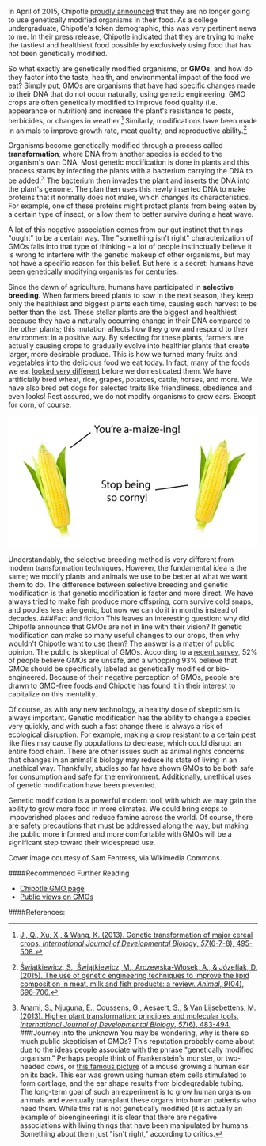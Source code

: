 In April of 2015, Chipotle [proudly announced](http://ir.chipotle.com/phoenix.zhtml?c=194775&p=irol-newsArticle&ID=2040322) that they are no longer going to use genetically modified organisms in their food. As a college undergraduate, Chipotle's token demographic, this was very pertinent news to me. In their press release, Chipotle indicated that they are trying to make the tastiest and healthiest food possible by exclusively using food that has not been genetically modified.
	
So what exactly are genetically modified organisms, or **GMOs**, and how do they factor into the taste, health, and environmental impact of the food we eat? Simply put, GMOs are organisms that have had specific changes made to their DNA that do not occur naturally, using genetic engineering. GMO crops are often genetically modified to improve food quality (i.e. appearance or nutrition) and increase the plant's resistance to pests, herbicides, or changes in weather.[^1] Similarly, modifications have been made in animals to improve growth rate, meat quality, and reproductive ability.[^2] 

[^1]: [Ji, Q., Xu, X., & Wang, K. (2013). Genetic transformation of major cereal crops. _International Journal of Developmental Biology_, *57*(6-7-8), 495-508.](http://www.ncbi.nlm.nih.gov/pubmed/24166432)

[^2]: [Świątkiewicz, S., Świątkiewicz, M., Arczewska-Włosek, A., & Józefiak, D. (2015). The use of genetic engineering techniques to improve the lipid composition in meat, milk and fish products: a review. *Animal*, *9*(04), 696-706.](http://www.ncbi.nlm.nih.gov/pubmed/25500170)

Organisms become genetically modified through a process called **transformation**, where DNA from another species is added to the organism's own DNA. Most genetic modification is done in plants and this process starts by infecting the plants with a bacterium carrying the DNA to be added.[^3] The bacterium then invades the plant and inserts the DNA into the plant's genome. The plan then uses this newly inserted DNA to make proteins that it normally does not make, which changes its characteristics. For example, one of these proteins might protect plants from being eaten by a certain type of insect, or allow them to better survive during a heat wave. 
[^3]:[Anami, S., Njuguna, E., Coussens, G., Aesaert, S., & Van Lijsebettens, M. (2013). Higher plant transformation: principles and molecular tools. *International Journal of Developmental Biology*, *57*(6), 483-494.](http://www.ncbi.nlm.nih.gov/pubmed/24166431)
###Journey into the unknown
You may be wondering, why is there so much public skepticism of GMOs? This reputation probably came about due to the ideas people associate with the phrase "genetically modified organism." Perhaps people think of Frankenstein's monster, or two-headed cows, or [this famous picture](https://en.wikipedia.org/wiki/Vacanti_mouse) of a mouse growing a human ear on its back. This ear was grown using human stem cells stimulated to form cartilage, and the ear shape results from biodegradable tubing. The long-term goal of such an experiment is to grow human organs on animals and eventually transplant these organs into human patients who need them. While this rat is not genetically modified (it is actually an example of bioengineering) it is clear that there are negative associations with living things that have been manipulated by humans. Something about them just "isn't right," according to critics.

A lot of this negative association comes from our gut instinct that things "ought" to be a certain way. The "something isn't right" characterization of GMOs falls into that type of thinking - a lot of people instinctually believe it is wrong to interfere with the genetic makeup of other organisms, but may not have a specific reason for this belief. But here is a secret: humans have been genetically modifying organisms for centuries. 
	
Since the dawn of agriculture, humans have participated in **selective breeding**. When farmers breed plants to sow in the next season, they keep only the healthiest and biggest plants each time, causing each harvest to be better than the last. These stellar plants are the biggest and healthiest because they have a naturally occurring change in their DNA compared to the other plants; this mutation affects how they grow and respond to their environment in a positive way. By selecting for these plants, farmers are actually causing crops to gradually evolve into healthier plants that create larger, more desirable produce. This is how we turned many fruits and vegetables into the delicious food we eat today. In fact, many of the foods we eat [looked very different](http://www.sciencealert.com/here-s-what-fruits-and-vegetables-looked-like-before-we-domesticated-them) before we domesticated them. We have artificially bred wheat, rice, grapes, potatoes, cattle, horses, and more. We have also bred pet dogs for selected traits like friendliness, obedience and even looks! Rest assured, we do not modify organisms to grow ears. Except for corn, of course.

![](./images/corn.jpg)
	
Understandably, the selective breeding method is very different from modern transformation techniques. However, the fundamental idea is the same; we modify plants and animals we use to be better at what we want them to do. The difference between selective breeding and genetic modification is that genetic modification is faster and more direct. We have always tried to make fish produce more offspring, corn survive cold snaps, and poodles less allergenic, but now we can do it in months instead of decades. 
###Fact and fiction
This leaves an interesting question: why did Chipotle announce that GMOs are not in line with their vision? If genetic modification can make so many useful changes to our crops, then why wouldn't Chipotle want to use them? The answer is a matter of public opinion. The public is skeptical of GMOs. According to a [recent survey](http://abcnews.go.com/Technology/story?id=97567&page=1), 52% of people believe GMOs are unsafe, and a whopping 93% believe that GMOs should be specifically labeled as genetically modified or bio-engineered. Because of their negative perception of GMOs, people are drawn to GMO-free foods and Chipotle has found it in their interest to capitalize on this mentality. 
	
Of course, as with any new technology, a healthy dose of skepticism is always important. Genetic modification has the ability to change a species very quickly, and with such a fast change there is always a risk of ecological disruption. For example, making a crop resistant to a certain pest like flies may cause fly populations to decrease, which could disrupt an entire food chain. There are other issues such as animal rights concerns that changes in an animal's biology may reduce its state of living in an unethical way. Thankfully, studies so far have shown GMOs to be both safe for consumption and safe for the environment. Additionally, unethical uses of genetic modification have been prevented. 
	
Genetic modification is a powerful modern tool, with which we may gain the ability to grow more food in more climates. We could bring crops to impoverished places and reduce famine across the world. Of course, there are safety precautions that must be addressed along the way, but making the public more informed and more comfortable with GMOs will be a significant step toward their widespread use. 

Cover image courtesy of Sam Fentress, via Wikimedia Commons.

####Recommended Further Reading

* [Chipotle GMO page](http://chipotle.com/GMO)
* [Public views on GMOs](http://www.ncbi.nlm.nih.gov/pmc/articles/PMC1083956/)

####References: